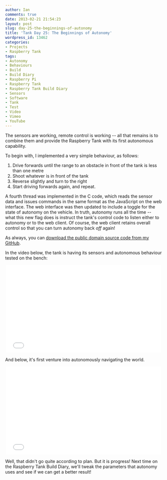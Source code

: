 ```yaml
---
author: Ian
comments: true
date: 2013-02-21 21:54:23
layout: post
slug: day-25-the-beginnings-of-autonomy
title: 'Tank Day 25: The Beginnings of Autonomy'
wordpress_id: 13462
categories:
- Projects
- Raspberry Tank
tags:
- Autonomy
- Behaviours
- Build
- Build Diary
- Raspberry Pi
- Raspberry Tank
- Raspberry Tank Build Diary
- Sensors
- Software
- Tank
- Test
- Video
- Vimeo
- YouTube
---
```


The sensors are working, remote control is working -- all that remains is to combine them and provide the Raspberry Tank with its first autonomous capability.

To begin with, I implemented a very simple behaviour, as follows:
	
  1. Drive forwards until the range to an obstacle in front of the tank is less than one metre
  2. Shoot whatever is in front of the tank
  3. Reverse slightly and turn to the right
  4. Start driving forwards again, and repeat.

A fourth thread was implemented in the C code, which reads the sensor data and issues commands in the same format as the JavaScript on the web interface. The web interface was then updated to include a toggle for the state of autonomy on the vehicle. In truth, autonomy runs all the time -- what this new flag does is instruct the tank's control code to listen either to autonomy or to the web client. Of course, the web client retains overall control so that you can turn autonomy back _off_ again!

As always, you can [download the public domain source code from my GitHub](https://github.com/ianrenton/raspberrytank).

In the video below, the tank is having its sensors and autonomous behaviour tested on the bench:

<center><iframe src="//player.vimeo.com/video/79005948" width="500" height="281" frameborder="0" webkitallowfullscreen mozallowfullscreen allowfullscreen></iframe></center>

And below, it's first venture into autonomously navigating the world.

<center><iframe src="//player.vimeo.com/video/79005949" width="500" height="281" frameborder="0" webkitallowfullscreen mozallowfullscreen allowfullscreen></iframe></center>

Well, that didn't go quite according to plan. But it is progress! Next time on the Raspberry Tank Build Diary, we'll tweak the parameters that autonomy uses and see if we can get a better result!
